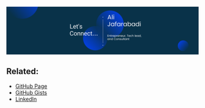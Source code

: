 [![Ali's GitHub Banner](./assets/banner.png)](https://j8i.link)
## Related:
-  [GitHub Page](https://j8i.link "j8i.link")
-  [GitHub Gists](https://gist.github.com/jafarabadi "jafarabadi")
-  [LinkedIn](https://www.linkedin.com/in/jafarabadi "in/jafarabadi")

<!-- - 👋 Hi, I’m @jafarabadi
- 👀 I’m interested in ...
- 🌱 I’m currently learning ...
- 💞️ I’m looking to collaborate on ...
- 📫 How to reach me ...
- 😄 Pronouns: ...
- ⚡ Fun fact: ... -->

<!---
jafarabadi/jafarabadi is a ✨ special ✨ repository because its `README.md` (this file) appears on your GitHub profile.
You can click the Preview link to take a look at your changes.
--->
